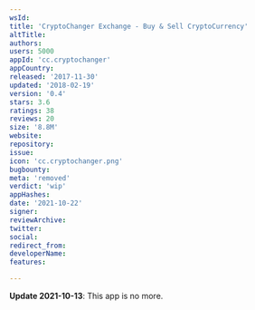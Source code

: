 ```yaml
---
wsId: 
title: 'CryptoChanger Exchange - Buy & Sell CryptoCurrency'
altTitle: 
authors: 
users: 5000
appId: 'cc.cryptochanger'
appCountry: 
released: '2017-11-30'
updated: '2018-02-19'
version: '0.4'
stars: 3.6
ratings: 38
reviews: 20
size: '8.8M'
website: 
repository: 
issue: 
icon: 'cc.cryptochanger.png'
bugbounty: 
meta: 'removed'
verdict: 'wip'
appHashes: 
date: '2021-10-22'
signer: 
reviewArchive: 
twitter: 
social: 
redirect_from: 
developerName: 
features: 

---
```


**Update 2021-10-13**: This app is no more.

